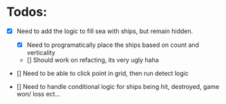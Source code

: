 # Todos:

- [x] Need to add the logic to fill sea with ships, but remain hidden.

  - [x] Need to programatically place the ships based on count and verticality
  - [] Should work on refacting, its very ugly haha

- [] Need to be able to click point in grid, then run detect logic

- [] Need to handle conditional logic for ships being hit, destroyed, game won/ loss ect...
